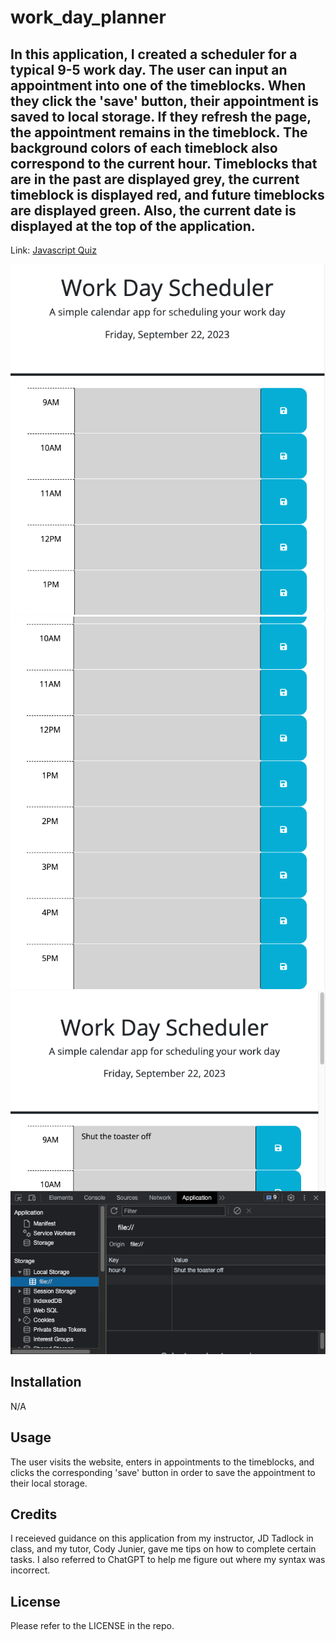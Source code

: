 # work_day_planner

## In this application, I created a scheduler for a typical 9-5 work day. The user can input an appointment into one of the timeblocks. When they click the 'save' button, their appointment is saved to local storage. If they refresh the page, the appointment remains in the timeblock. The background colors of each timeblock also correspond to the current hour. Timeblocks that are in the past are displayed grey, the current timeblock is displayed red, and future timeblocks are displayed green. Also, the current date is displayed at the top of the application.

Link: <a href="https://coreyphillipsofficial.github.io/work_day_planner/">Javascript Quiz</a> 

![Screenshot](./Assets/work-day-planner-top.png)
![Screenshot](./Assets/work-day-planner-bottom.png)
![Screenshot](./Assets/work-day-planner-local-storage.png)


## Installation

N/A

## Usage

The user visits the website, enters in appointments to the timeblocks, and clicks the corresponding 'save' button in order to save the appointment to their local storage.

## Credits

I receieved guidance on this application from my instructor, JD Tadlock in class, and my tutor, Cody Junier, gave me tips on how to complete certain tasks. I also referred to ChatGPT to help me figure out where my syntax was incorrect.

## License

Please refer to the LICENSE in the repo.